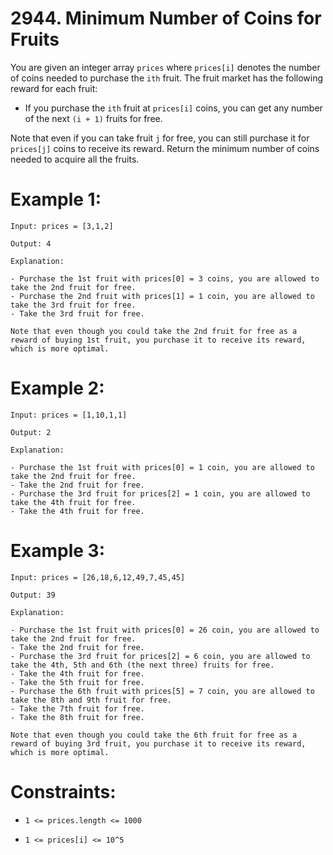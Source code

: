 # 2944. Minimum Number of Coins for Fruits

You are given an integer array ```prices``` where ```prices[i]``` denotes the number of coins needed to purchase the ```ith``` fruit.
The fruit market has the following reward for each fruit:

- If you purchase the ```ith``` fruit at ```prices[i]``` coins, you can get any number of the next ```(i + 1)``` fruits for free.

Note that even if you can take fruit ```j``` for free, you can still purchase it for ```prices[j]``` coins to receive its reward.
Return the minimum number of coins needed to acquire all the fruits.

# Example 1:
```
Input: prices = [3,1,2]

Output: 4

Explanation:

- Purchase the 1st fruit with prices[0] = 3 coins, you are allowed to take the 2nd fruit for free.
- Purchase the 2nd fruit with prices[1] = 1 coin, you are allowed to take the 3rd fruit for free.
- Take the 3rd fruit for free.

Note that even though you could take the 2nd fruit for free as a reward of buying 1st fruit, you purchase it to receive its reward, which is more optimal.
```

# Example 2:
```
Input: prices = [1,10,1,1]

Output: 2

Explanation:

- Purchase the 1st fruit with prices[0] = 1 coin, you are allowed to take the 2nd fruit for free.
- Take the 2nd fruit for free.
- Purchase the 3rd fruit for prices[2] = 1 coin, you are allowed to take the 4th fruit for free.
- Take the 4th fruit for free.
```

# Example 3:
```
Input: prices = [26,18,6,12,49,7,45,45]

Output: 39

Explanation:

- Purchase the 1st fruit with prices[0] = 26 coin, you are allowed to take the 2nd fruit for free.
- Take the 2nd fruit for free.
- Purchase the 3rd fruit for prices[2] = 6 coin, you are allowed to take the 4th, 5th and 6th (the next three) fruits for free.
- Take the 4th fruit for free.
- Take the 5th fruit for free.
- Purchase the 6th fruit with prices[5] = 7 coin, you are allowed to take the 8th and 9th fruit for free.
- Take the 7th fruit for free.
- Take the 8th fruit for free.

Note that even though you could take the 6th fruit for free as a reward of buying 3rd fruit, you purchase it to receive its reward, which is more optimal.
```

# Constraints:

- ```1 <= prices.length <= 1000```

- ```1 <= prices[i] <= 10^5```
